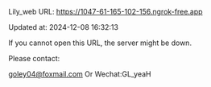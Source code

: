 Lily_web URL: https://1047-61-165-102-156.ngrok-free.app

Updated at: 2024-12-08 16:32:13

If you cannot open this URL, the server might be down.

Please contact: 

goley04@foxmail.com Or Wechat:GL_yeaH